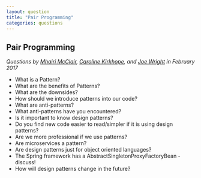 ```yaml
---
layout: question
title: "Pair Programming"
categories: questions
---
```


<h2>Pair Programming</h2>

<p><em>Questions by <a href="https://twitter.com/mmcclair">Mhairi McClair</a>, <a href="https://twitter.com/cazkirkhope">Caroline Kirkhope</a>, and <a href="https://twitter.com/joe_jag">Joe Wright</a> in February 2017</em></p>

<ul>
<li>What is a Pattern?</li>
<li>What are the benefits of Patterns?</li>
<li>What are the downsides?</li>
<li>How should we introduce patterns into our code?</li>
<li>What are anti-patterns?</li>
<li>What anti-patterns have you encountered?</li>
<li>Is it important to know design patterns?</li>
<li>Do you find new code easier to read/simpler if it is using design patterns?</li>
<li>Are we more professional if we use patterns?</li>
<li>Are microservices a pattern?</li>
<li>Are design patterns just for object oriented languages?</li>
<li>The Spring framework has a AbstractSingletonProxyFactoryBean - discuss!</li>
<li>How will design patterns change in the future?</li>
</ul>
